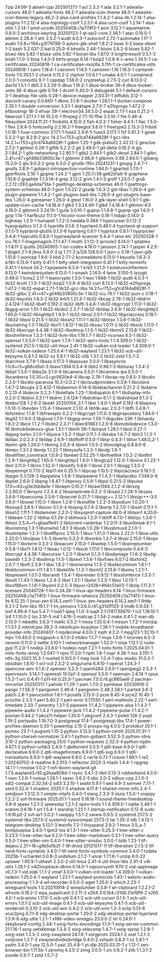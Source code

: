 7zip 24.09-3
abseil-cpp 20250127.1-1
acl 2.3.2-1
ada 3.2.1-1
adwaita-cursors 48.0-1
adwaita-fonts 48.2-1
adwaita-icon-theme 48.0-1
adwaita-icon-theme-legacy 46.2-3
alsa-card-profiles 1:1.4.2-1
alsa-lib 1.2.14-1
alsa-plugins 1:1.2.12-4
alsa-topology-conf 1.2.5.1-4
alsa-ucm-conf 1.2.14-1
alsa-utils 1.2.14-1
amd-ucode 20250408.c1a774f3-1
aom 3.12.1-1
aquamarine 0.8.0-3
archlinux-keyring 20250123-1
at-spi2-core 2.56.1-1
atac 0.19.0-1
atkmm 2.28.4-1
attr 2.5.2-1
audit 4.0.3-1
autoconf 2.72-1
automake 1.17-1
avahi 1:0.8+r194+g3f79789-3
aylurs-gtk-shell 1.8.2-2
base 3-2
base-devel 1-2
bash 5.2.037-2
bat 0.25.0-4
binutils 2.44-1
bison 3.8.2-8
bluez 5.82-1
bluez-libs 5.82-1
bluez-utils 5.82-1
boost-libs 1.87.0-3
brightnessctl 0.5.1-3
brotli 1.1.0-3
btop 1.4.0-5
btrfs-progs 6.14-1
bzip2 1.0.8-6
c-ares 1.34.5-1
ca-certificates 20240618-1
ca-certificates-mozilla 3.110-1
ca-certificates-utils 20240618-1
cairo 1.18.4-1
cairomm 1.14.5-1
cairomm-1.16 1.18.0-1
cantarell-fonts 1:0.303.1-2
check 0.15.2-2
cliphist 1:0.6.1-1
cmake 4.0.1-1
containerd 2.0.5-1
coreutils 9.7-1
cppdap 1.58.0-2
cryptsetup 2.7.5-2
curl 8.13.0-2
dav1d 1.5.1-1
db5.3 5.3.28-5
dbus 1.16.2-1
dbus-broker 36-4
dbus-broker-units 36-4
dbus-glib 0.114-1
dconf 0.40.0-3
debugedit 5.1-1
default-cursors 3-1
desktop-file-utils 0.28-1
device-mapper 2.03.31-1
diffutils 3.12-1
discord-canary 0.0.660-1
dkms 3.1.8-1
docker 1:28.1.1-1
docker-compose 2.35.1-1
double-conversion 3.3.1-1
duktape 2.7.0-7
e2fsprogs 1.47.2-2
efibootmgr 18-3
efivar 39-1
electron34 34.5.0-2
expat 2.7.1-1
eza 0.21.2-1
fakeroot 1.37.1.1-1
fd 10.2.0-1
ffmpeg 2:7.1-10
fftw 3.3.10-7
file 5.46-4
filesystem 2024.11.21-1
findutils 4.10.0-2
fish 4.0.2-1
fisher 4.4.5-1
flac 1.5.0-1
flex 2.6.4-5
fontconfig 2:2.16.2-1
freeglut 3.6.0-1
freetype2 2.13.3-3
fribidi 1.0.16-1
fuse-common 3.17.1-1
fuse2 2.9.9-5
fuse3 3.17.1-1
fzf 0.61.2-1
gawk 5.3.2-1
gc 8.2.8-2
gcc 14.2.1+r753+g1cd744a6828f-1
gcc-libs 14.2.1+r753+g1cd744a6828f-1
gdbm 1.25-1
gdk-pixbuf2 2.42.12-2
geoclue 2.7.2-1
gettext 0.24-1
giflib 5.2.2-2
git 2.49.0-1
git-delta 0.18.2-4
gjs 2:1.84.2-1
glib-networking 1:2.80.1-1
glib2 2.84.1-1
glib2-devel 2.84.1-1
glibc 2.41+r47+g046b33800c3e-1
glibmm 2.66.8-1
glibmm-2.68 2.84.0-1
glslang 15.2.0-2
glu 9.0.3-2
gmp 6.3.0-2
gnulib-l10n 20241231-1
gnupg 2.4.7-1
gnutls 3.8.9-1
gobject-introspection-runtime 1.84.0-1
gparted 1.7.0-1
gperftools 2.16-1
gpgme 1.24.2-1
gpm 1.20.7.r38.ge82d1a6-6
graphene 1.10.8-2
graphite 1:1.3.14-4
grep 3.12-2
grim 1.4.1-3
groff 1.23.0-7
grub 2:2.12.r283.ga4da71da-1
gsettings-desktop-schemas 48.0-1
gsettings-system-schemas 48.0-1
gsm 1.0.22-2
gssdp 1.6.3-2
gst-libav 1.26.0-4
gst-plugin-pipewire 1:1.4.2-1
gst-plugins-bad-libs 1.26.0-4
gst-plugins-base-libs 1.26.0-4
gstreamer 1.26.0-4
gtest 1.16.0-2
gtk-layer-shell 0.9.1-1
gtk-update-icon-cache 1:4.18.4-1
gtk3 1:3.24.49-1
gtk4 1:4.18.4-1
gtkmm-4.0 4.18.0-2
gtkmm3 3.24.10-1
guile 3.0.10-1
gupnp 1:1.6.8-1
gupnp-igd 1.6.0-1
gzip 1.14-1
harfbuzz 11.1.0-1
hicolor-icon-theme 0.18-1
hidapi 0.14.0-3
highway 1.2.0-1
hunspell 1.7.2-2
hwdata 0.394-1
hyprcursor 0.1.12-2
hyprgraphics 0.1.3-3
hypridle 0.1.6-3
hyprland 0.48.1-4
hyprland-qt-support 0.1.0-5
hyprland-qtutils 0.1.3-6
hyprlang 0.6.1-1
hyprlock 0.8.1-1
hyprpicker 0.4.4-1
hyprutils 0.6.0-1
hyprwayland-scanner 0.4.4-1
iana-etc 20250328-1
icu 76.1-1
imagemagick 7.1.1.47-1
imath 3.1.12-3
iproute2 6.14.0-1
iptables 1:1.8.11-2
iputils 20240905-1
iso-codes 4.18.0-1
jansson 2.14.1-1
jasper 4.2.5-1
jbigkit 2.1-8
jless 0.9.0-2
jq 1.7.1-2
js128 128.9.0-1
json-c 0.18-1
json-glib 1.10.6-1
jsoncpp 1.9.6-3
kbd 2.7.1-2
kcoreaddons 6.13.0-1
keyutils 1.6.3-3
ki18n 6.13.0-1
kitty 0.41.1-1
kitty-shell-integration 0.41.1-1
kitty-terminfo 0.41.1-1
kmod 34.2-1
kpipewire 6.3.4-1
krb5 1.21.3-1
kstatusnotifieritem 6.13.0-1
kwindowsystem 6.13.0-1
l-smash 2.14.5-4
lame 3.100-5
lazygit 0.49.0-1
lcms2 2.17-1
leancrypto 1.3.0-1
less 1:668-1
lib32-audit 4.0.3-1
lib32-brotli 1.1.0-1
lib32-bzip2 1.0.8-4
lib32-curl 8.13.0-1
lib32-e2fsprogs 1.47.2-1
lib32-expat 2.7.1-1
lib32-gcc-libs 14.2.1+r753+g1cd744a6828f-1
lib32-glibc 2.41+r47+g046b33800c3e-1
lib32-icu 76.1-1
lib32-json-c 0.18-1
lib32-keyutils 1.6.3-2
lib32-krb5 1.21.3-1
lib32-libcap 2.76-1
lib32-libdrm 2.4.124-1
lib32-libelf 0.192-2
lib32-libffi 3.4.8-1
lib32-libgcrypt 1.11.0-1
lib32-libgpg-error 1.51-1
lib32-libidn2 2.3.7-1
lib32-libldap 2.6.9-1
lib32-libnghttp2 1.65.0-1
lib32-libnghttp3 1.9.0-1
lib32-libnsl 2.0.1-1
lib32-libpciaccess 0.18.1-1
lib32-libpsl 0.21.5-1
lib32-libssh2 1.11.1-1
lib32-libtirpc 1.3.6-1
lib32-libunistring 1.3-1
lib32-libx11 1.8.12-1
lib32-libxau 1.0.11-2
lib32-libxcb 1.17.0-1
lib32-libxcrypt 4.4.38-1
lib32-libxdmcp 1.1.5-1
lib32-libxml2 2.13.8-1
lib32-libxshmfence 1.3.3-1
lib32-llvm-libs 1:19.1.7-1
lib32-ncurses 6.5-1
lib32-openssl 1:3.5.0-1
lib32-pam 1.7.0-1
lib32-spirv-tools 1:1.4.309.0-1
lib32-systemd 257.5-1
lib32-util-linux 2.41-1
lib32-vulkan-icd-loader 1.4.309.0-1
lib32-vulkan-radeon 1:25.0.4-1
lib32-wayland 1.23.1-1
lib32-xcb-util-keysyms 0.4.1-2
lib32-xz 5.8.1-1
lib32-zlib 1.3.1-2
lib32-zstd 1.5.7-2
libarchive 3.7.9-1
libass 0.17.3-1
libassuan 3.0.0-1
libasyncns 1:0.8+r3+g68cd5af-3
libavc1394 0.5.4-6
libb2 0.98.1-3
libbluray 1.3.4-2
libbpf 1.5.0-1
libbs2b 3.1.0-9
libcamera 0.5.0-1
libcamera-ipa 0.5.0-1
libcanberra 1:0.30+r2+gc0620e4-4
libcap 2.76-1
libcap-ng 0.8.5-3
libcdio 2.2.0-1
libcdio-paranoia 10.2+2.0.2-1
libcloudproviders 0.3.6-1
libcolord 1.4.7-2
libcups 2:2.4.12-1
libdaemon 0.14-6
libdatachannel 0.21.2-2
libdatrie 0.2.13-4
libdecor 0.2.2-1
libdeflate 1.23-1
libdispatch 6.1-1
libdisplay-info 0.2.0-2
libdovi 3.3.1-1
libdrm 2.4.124-1
libdvdnav 6.1.1-2
libdvdread 6.1.3-2
libebur128 1.2.6-2
libedit 20250104_3.1-1
libei 1.4.0-1
libelf 0.192-4
libepoxy 1.5.10-3
libevdev 1.13.4-1
libevent 2.1.12-4
libfdk-aac 2.0.3-1
libffi 3.4.8-1
libfontenc 1.1.8-1
libfreeaptx 0.2.2-1
libgcrypt 1.11.0-3
libgirepository 1.84.0-1
libgit2 1:1.9.0-2
libglvnd 1.7.0-1
libgpg-error 1.55-1
libgudev 238-1
libhandy 1.8.3-2
libice 1.1.2-1
libidn2 2.3.7-1
libiec61883 1.2.0-8
libimobiledevice 1.3.0-16
libimobiledevice-glue 1.3.1-1
libinih 58-1
libinput 1.28.1-1
libisl 0.27-1
libjpeg-turbo 3.1.0-1
libjuice 1.5.2-1
libjxl 0.11.1-3
libksba 1.6.7-2
liblc3 1.1.3-1
libldac 2.0.2.3-2
libldap 2.6.9-1
libliftoff 0.5.0-1
liblqr 0.4.3-1
libluv 1.48.0_2-1
libmm-glib 1.24.0-1
libmng 2.0.3-4
libmnl 1.0.5-2
libmodplug 0.8.9.0-6
libmpc 1.3.1-2
libmtp 1.1.22-1
libmysofa 1.3.3-1
libndp 1.9-1
libnetfilter_conntrack 1.0.9-2
libnewt 0.52.25-1
libnfnetlink 1.0.2-2
libnftnl 1.2.9-1
libnghttp2 1.65.0-1
libnghttp3 1.9.0-1
libngtcp2 1.12.0-1
libnice 0.1.22-1
libnl 3.11.0-1
libnm 1.52.0-1
libnotify 0.8.6-1
libnsl 2.0.1-1
libogg 1.3.5-2
libopenmpt 0.7.13-2
libp11-kit 0.25.5-1
libpcap 1.10.5-2
libpciaccess 0.18.1-2
libpgm 5.3.128-3
libpipeline 1.5.8-1
libpipewire 1:1.4.2-1
libplacebo 7.349.0-6
libplist 2.6.0-2
libpng 1.6.47-1
libproxy 0.5.9-1
libpsl 0.21.5-2
libpulse 17.0+r43+g3e2bb8a1e-1
libraqm 0.10.2-1
libraw1394 2.1.2-4
librsvg 2:2.60.0-1
librsync 1:2.3.4-2
libsamplerate 0.2.2-3
libsasl 2.1.28-5
libsass 3.6.6-1
libseccomp 2.5.6-1
libsecret 0.21.7-1
libsigc++ 2.12.1-1
libsigc++-3.0 3.6.0-1
libsixel 1.10.5-1
libsm 1.2.6-1
libsndfile 1.2.2-3
libsodium 1.0.20-1
libsoup3 3.6.5-1
libsoxr 0.1.3-4
libspng 0.7.4-2
libsrtp 1:2.7.0-1
libssh 0.11.1-1
libssh2 1.11.1-1
libstemmer 2.2.0-2
libsysprof-capture 48.0-4
libtasn1 4.20.0-1
libteam 1.32-2
libthai 0.1.29-3
libtheora 1.2.0-1
libtiff 4.7.0-1
libtirpc 1.3.6-1
libtool 2.5.4+r1+gbaa1fe41-3
libtorrent-rasterbar 1:2.0.11-3
libunibreak 6.1-1
libunistring 1.3-1
libunwind 1.8.1-3
libusb 1.0.28-1
libusbmuxd 2.1.0-1
libutempter 1.2.3-1
libutf8proc 2.10.0-1
libuv 1.51.0-1
libva 2.22.0-1
libva-utils 2.22.0-1
libvdpau 1.5-3
libverto 0.3.2-5
libvorbis 1.3.7-4
libvpl 2.15.0-1
libvpx 1.15.0-1
libvterm 0.3.3-2
libwacom 2.15.0-1
libwebp 1.5.0-1
libwireplumber 0.5.8-1
libx11 1.8.12-1
libxau 1.0.12-1
libxcb 1.17.0-1
libxcomposite 0.4.6-2
libxcrypt 4.4.38-1
libxcursor 1.2.3-1
libxcvt 0.1.3-1
libxdamage 1.1.6-2
libxdg-basedir 1.2.3-2
libxdmcp 1.1.5-1
libxext 1.3.6-1
libxfixes 6.0.1-2
libxfont2 2.0.7-1
libxft 2.3.9-1
libxi 1.8.2-1
libxinerama 1.1.5-2
libxkbcommon 1.8.1-1
libxkbcommon-x11 1.8.1-1
libxkbfile 1.1.3-1
libxml2 2.13.8-1
libxmu 1.2.1-1
libxpresent 1.0.1-2
libxrandr 1.5.4-1
libxrender 0.9.12-1
libxshmfence 1.3.3-1
libxslt 1.1.43-1
libxss 1.2.4-2
libxt 1.3.1-1
libxtst 1.2.5-1
libxv 1.0.13-1
libxxf86vm 1.1.6-1
libyaml 0.2.5-3
libyuv r2426+464c51a03-1
libzip 1.11.3-1
licenses 20240728-1
lilv 0.24.26-1
linux-api-headers 6.14-1
linux-firmware 20250408.c1a774f3-1
linux-firmware-whence 20250408.c1a774f3-1
linux-lts 6.12.25-1
linux-zen 6.14.3.zen1-1
linux-zen-headers 6.14.3.zen1-1
llhttp 9.2.1-2
llvm-libs 19.1.7-1
lm_sensors 1:3.6.0.r41.g31d1f125-3
lmdb 0.9.33-1
lsof 4.99.4-1
lua 5.4.7-1
lua51-lpeg 1.1.0-3
luajit 2.1.1741730670-1
lv2 1.18.10-1
lz4 1:1.10.0-2
lzo 2.10-5
m4 1.4.19-3
mailcap 2.1.54-2
make 4.4.1-2
man-db 2.13.0-1
mbedtls 3.6.3-1
md4c 0.5.2-1
mesa 1:25.0.4-1
meson 1.7.2-1
minizip 1:1.3.1-2
mkinitcpio 39.2-3
mkinitcpio-busybox 1.36.1-1
mobile-broadband-provider-info 20240407-1
mpdecimal 4.0.0-2
mpfr 4.2.2-1
mpg123 1.32.10-1
mpv 1:0.40.0-2
msgpack-c 6.1.0-2
mtdev 1.1.7-1
mujs 1.3.6-1
ncurses 6.5-3
neovim 0.11.0-2
nettle 3.10.1-1
networkmanager 1.52.0-1
ninja 1.12.1-2
node-gyp 11.2.0-1
nodejs 23.9.0-1
nodejs-nopt 7.2.1-1
noto-fonts 1:2025.04.01-1
noto-fonts-emoji 1:2.047-1
npm 11.3.0-1
npth 1.8-1
nspr 4.36-1
nss 3.110-1
ntfs-3g 2022.10.3-1
nushell 0.103.0-1
nwg-look 1.0.4-1
obs-studio 31.0.3-1
obsidian 1.8.10-1
ocl-icd 2.3.2-2
oniguruma 6.9.10-1
openal 1.24.3-1
opencore-amr 0.1.6-2
openexr 3.3.3-1
openh264 2.6.0-1
openjpeg2 2.5.3-1
openresolv 3.14.1-1
openssh 10.0p1-3
openssl 3.5.0-1
openvpn 2.6.14-1
opus 1.5.2-1
orc 0.4.41-1
p11-kit 0.25.5-1
pacman 7.0.0.r6.gc685ae6-2
pacman-mirrorlist 20250311-1
pahole 1:1.29-1
pam 1.7.0-2
pambase 20230918-2
pango 1:1.56.3-1
pangomm 2.46.4-1
pangomm-2.48 2.56.1-1
parted 3.6-2
patch 2.8-1
pavucontrol 1:6.1-1
pciutils 3.13.0-2
pcre 8.45-4
pcre2 10.45-1
pcsclite 2.3.3-1
perl 5.40.2-1
perl-error 0.17030-1
perl-mailtools 2.22-1
perl-timedate 2.33-7
pinentry 1.3.1-5
pipewire 1:1.4.2-1
pipewire-alsa 1:1.4.2-1
pipewire-audio 1:1.4.2-1
pipewire-jack 1:1.4.2-1
pipewire-pulse 1:1.4.2-1
pixman 0.44.2-1
pkcs11-helper 1.30.0-1
pkgconf 2.4.3-1
polkit 126-2
popt 1.19-2
portaudio 1:19.7.0-3
postgresql 17.4-1
postgresql-libs 17.4-1
power-profiles-daemon 0.30-1
powertop 2.15-2
procps-ng 4.0.5-3
protobuf 30.1-1
psmisc 23.7-1
pugixml 1.15-2
python 3.13.3-1
python-certifi 2025.01.31-1
python-charset-normalizer 3.4.1-1
python-gobject 3.52.3-3
python-idna 3.10-2
python-packaging 25.0-1
python-requests 2.32.3-4
python-tqdm 4.67.1-2
python-urllib3 2.4.0-1
qbittorrent 5.0.5-1
qt6-base 6.9.0-1
qt6-declarative 6.9.0-2
qt6-imageformats 6.9.0-1
qt6-svg 6.9.0-1
qt6-translations 6.9.0-1
qt6-wayland 6.9.0-2
rav1e 0.7.1-1
rclone 1.69.1-1
re2 1:20240702-4
readline 8.2.013-1
reflector 2023-3
rhash 1.4.4-1
ripgrep 14.1.1-1
rnnoise 1:0.2-1
rofi-lbonn-wayland-git 1.7.5.wayland3.r50.g2baa809d-1
rsync 3.4.1-2
rtkit 0.13-3
rubberband 4.0.0-1
runc 1.2.6-1
rustup 1.28.1-1
sassc 3.6.2-5
sbc 2.0-2
sdbus-cpp 2.1.0-2
sdl2-compat 2.32.54-2
sdl3 3.2.10-1
seatd 0.9.1-1
sed 4.9-3
semver 7.7.1-1
serd 0.32.4-1
shaderc 2025.1-3
shadow 4.17.4-1
shared-mime-info 2.4-1
simdjson 1:3.12.3-1
simple-mtpfs 0.4.0-1
slang 2.3.3-3
slurp 1.5.0-1
snappy 1.2.2-2
sof-firmware 2025.01.1-1
sord 0.16.18-1
sound-theme-freedesktop 0.8-6
speex 1.2.1-2
speexdsp 1.2.1-2
spirv-tools 1:1.4.309.0-1
sqlite 3.49.1-1
sratom 0.6.18-1
srt 1.5.4-1
starship 1.22.1-1
startup-notification 0.12-8
sudo 1.9.16.p2-2
svt-av1 3.0.2-1
swappy 1.5.1-2
swww 0.9.5-2
systemd 257.5-2
systemd-libs 257.5-2
systemd-sysvcompat 257.5-2
tar 1.35-2
tdb 1.4.13-1
telegram-desktop 5.13.1-3
texinfo 7.2-1
tinysparql 3.9.2-1
tmux 3.5_a-1
tomlplusplus 3.4.0-1
tpm2-tss 4.1.3-1
tree-sitter 0.25.3-1
tree-sitter-c 0.23.5-1
tree-sitter-lua 0.2.0-1
tree-sitter-markdown 0.3.1-1
tree-sitter-query 0.5.0-1
tree-sitter-vim 0.4.0-1
tree-sitter-vimdoc 3.0.0-1
tslib 1.23-1
ttf-dejavu 2.37+18+g9b5d1b2f-7
ttf-droid 20121017-11
ttf-liberation 2.1.5-2
ttf-nerd-fonts-symbols 3.4.0-1
ttf-nerd-fonts-symbols-common 3.4.0-1
tzdata 2025b-1
uchardet 0.0.8-3
unibilium 2.1.2-1
unrar 1:7.1.6-1
unzip 6.0-22
upower 1.90.9-1
uthash 2.3.0-2
util-linux 2.41-4
util-linux-libs 2.41-4
v4l-utils 1.28.1-2
v4l2loopback-dkms 0.14.0-1
vapoursynth R70-2
vial-appimage v0.7.3-1
vid.stab 1.1.1-2
vmaf 3.0.0-1
vulkan-icd-loader 1.4.309.0-1
vulkan-radeon 1:25.0.4-1
wayland 1.23.1-1
wayland-protocols 1.43-1
webrtc-audio-processing-1 1.3-4
wf-recorder 0.5.0-2
wget 1.25.0-2
which 2.23-1
wireguard-tools 1.0.20210914-2
wireplumber 0.5.8-1
wl-clipboard 1:2.2.1-2
wlroots 0.18.2-2
wpa_supplicant 2:2.11-3
x264 3:0.164.r3108.31e19f9-2
x265 4.0-1
xcb-proto 1.17.0-3
xcb-util 0.4.1-2
xcb-util-cursor 0.1.5-1
xcb-util-errors 1.0.1-2
xcb-util-image 0.4.1-3
xcb-util-keysyms 0.4.1-5
xcb-util-renderutil 0.3.10-2
xcb-util-wm 0.4.2-2
xcb-util-xrm 1.3-3
xclip 0.13-6
xcur2png 0.7.1-8
xdg-desktop-portal 1.20.0-2
xdg-desktop-portal-hyprland 1.3.9-8
xdg-utils 1.2.1-1
xf86-video-amdgpu 23.0.0-2
xh 0.24.0-1
xkeyboard-config 2.44-1
xorg-fonts-encodings 1.1.0-1
xorg-server-common 21.1.16-1
xorg-setxkbmap 1.3.4-2
xorg-xkbcomp 1.4.7-1
xorg-xprop 1.2.8-1
xorg-xset 1.2.5-2
xorg-xwayland 24.1.6-1
xorgproto 2024.1-2
xsel 1.2.1-2
xvidcore 1.3.7-3
xwaylandvideobridge 0.4.0-2
xxhash 0.8.3-1
xz 5.8.1-1
yadm 3.4.0-1
yay 12.5.0-1
yazi 25.4.8-1
yt-dlp 2025.03.31-1
z 1.12-1
zen-browser-bin 1.11.5b-1
zeromq 4.3.5-2
zimg 3.0.5-1
zix 0.6.2-1
zlib 1:1.3.1-2
zoxide 0.9.7-1
zstd 1.5.7-2
